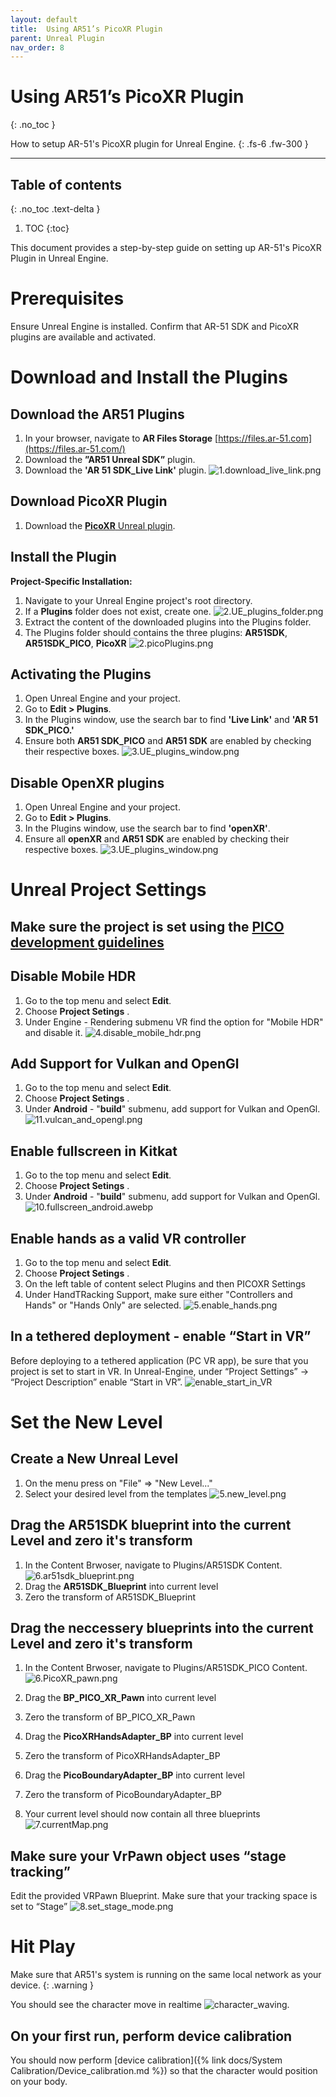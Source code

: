 ```yaml
---
layout: default
title:  Using AR51’s PicoXR Plugin
parent: Unreal Plugin
nav_order: 8
---
```


#  Using AR51’s PicoXR Plugin
{: .no_toc }

How to setup AR-51's PicoXR plugin for Unreal Engine.
{: .fs-6 .fw-300 }


---
## Table of contents
{: .no_toc .text-delta }

1. TOC
{:toc}


This document provides a step-by-step guide on setting up AR-51's PicoXR Plugin in Unreal Engine. 

# Prerequisites
Ensure Unreal Engine is installed.
Confirm that AR-51 SDK and PicoXR plugins are available and activated.



# Download and Install the Plugins
## Download the AR51 Plugins
1. In your browser, navigate to **AR Files Storage** [https://files.ar-51.com](https://files.ar-51.com/) 
2. Download the **”AR51 Unreal SDK”** plugin. 
3. Download the **'AR 51 SDK_Live Link'** plugin.
![1.download_live_link.png](/assets/images/pico_unreal/1.download_live_link.png)

## Download PicoXR Plugin
1. Download the [**PicoXR** Unreal plugin](https://developer.picoxr.com/resources/#sdk).

## Install the Plugin
**Project-Specific Installation:**
1. Navigate to your Unreal Engine project's root directory.
2. If a **Plugins** folder does not exist, create one.
![2.UE_plugins_folder.png](/assets/images/pico_unreal/2.UE_plugins_folder.png)
3. Extract the content of the downloaded plugins into the Plugins folder.
4. The Plugins folder should contains the three plugins: **AR51SDK**, **AR51SDK_PICO**, **PicoXR**
![2.picoPlugins.png](/assets/images/pico_unreal/2.picoPlugins.png)

## Activating the Plugins
1. Open Unreal Engine and your project.
2. Go to **Edit > Plugins**.
3. In the Plugins window, use the search bar to find **'Live Link'** and **'AR 51 SDK_PICO.'**
4. Ensure both **AR51 SDK_PICO** and **AR51 SDK** are enabled by checking their respective boxes.
![3.UE_plugins_window.png](/assets/images/pico_unreal/3.UE_plugins_window.png)

## Disable OpenXR plugins
1. Open Unreal Engine and your project.
2. Go to **Edit > Plugins**.
3. In the Plugins window, use the search bar to find **'openXR'**.
4. Ensure all **openXR** and **AR51 SDK** are enabled by checking their respective boxes.
![3.UE_plugins_window.png](/assets/images/pico_unreal/3.UE_plugins_disable_openxr.png)

# Unreal Project Settings

## Make sure the project is set using the [PICO development guidelines](https://developer.picoxr.com/document/unreal/configure-the-project/) 

## Disable Mobile HDR
1. Go to the top menu and select **Edit**.
2. Choose **Project Setings** .
3. Under Engine - Rendering submenu VR find the option for "Mobile HDR" and disable it.
![4.disable_mobile_hdr.png](/assets/images/pico_unreal/4.disable_mobile_hdr.png)

## Add Support for Vulkan and OpenGl
1. Go to the top menu and select **Edit**.
2. Choose **Project Setings** .
3. Under **Android** - "**build**" submenu, add support for Vulkan and OpenGl.
![11.vulcan_and_opengl.png](/assets/images/pico_unreal/11.vulcan_and_opengl.png)

## Enable fullscreen in Kitkat
1. Go to the top menu and select **Edit**.
2. Choose **Project Setings** .
3. Under **Android** - "**build**" submenu, add support for Vulkan and OpenGl.
![10.fullscreen_android.awebp](/assets/images/pico_unreal/10.fullscreen_android.awebp)

## Enable hands as a valid VR controller
1. Go to the top menu and select **Edit**.
2. Choose **Project Setings** .
3. On the left table of content select Plugins and then PICOXR Settings
4. Under HandTRacking Support, make sure either "Controllers and Hands" or "Hands Only" are selected.
![5.enable_hands.png](/assets/images/pico_unreal/5.enable_hands.png)

## In a tethered deployment - enable “Start in VR”
Before deploying to a tethered application (PC VR app), be sure that you project is set to start in VR. In Unreal-Engine, under “Project Settings” -> “Project Description” enable “Start in VR”.
![enable_start_in_VR](/assets/images/unreal_engine_start_in_VR.png)

# Set the New Level
## Create a New Unreal Level
1. On the menu press on "File" => "New Level..."
2. Select your desired level from the templates
![5.new_level.png](/assets/images/pico_unreal/5.new_level.png)

## Drag the AR51SDK blueprint into the current Level and zero it's transform
1. In the Content Brwoser, navigate to Plugins/AR51SDK Content.
![6.ar51sdk_blueprint.png](/assets/images/pico_unreal/6.ar51sdk_blueprint.png)
2. Drag the **AR51SDK_Blueprint** into current level
3. Zero the transform of AR51SDK_Blueprint


## Drag the neccessery blueprints into the current Level and zero it's transform
1. In the Content Brwoser, navigate to Plugins/AR51SDK_PICO Content.
![6.PicoXR_pawn.png](/assets/images/pico_unreal/6.picoXR_pawn.png)

2. Drag the **BP_PICO_XR_Pawn** into current level
3. Zero the transform of BP_PICO_XR_Pawn
4. Drag the **PicoXRHandsAdapter_BP** into current level
5. Zero the transform of PicoXRHandsAdapter_BP
6. Drag the **PicoBoundaryAdapter_BP** into current level
7. Zero the transform of PicoBoundaryAdapter_BP
8. Your current level should now contain all three blueprints
![7.currentMap.png](/assets/images/pico_unreal/7.currentMap.png)

## Make sure your VrPawn object uses “stage tracking”
Edit the provided VRPawn Blueprint. Make sure that your tracking space is set to “Stage”
![8.set_stage_mode.png](/assets/images/pico_unreal/8.set_stage_mode.png)


# Hit Play 
Make sure that AR51's system is running on the same local network as your device.
{: .warning }

You should see the character move in realtime ![character_waving](/assets/images/unreal_character_waving.png).

## On your first run, perform device calibration
You should now perform [device calibration]({% link docs/System Calibration/Device_calibration.md %})  so that the character would position on your body.
